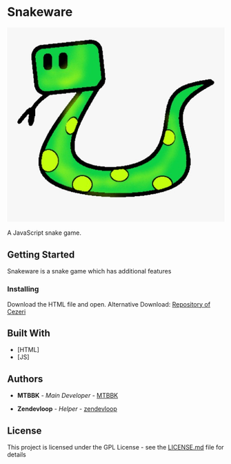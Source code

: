 # Snakeware
![Snakeware](https://github.com/CEZERI-SOFTWARE/snakeware/blob/master/snakeware.jpeg)

A JavaScript snake game.

## Getting Started
Snakeware is a snake game which has additional features


### Installing
Download the HTML file and open.
Alternative Download: [Repository of Cezeri](http://repository.cezeri.cf)

## Built With

* [HTML]
* [JS]

## Authors

* **MTBBK** - *Main Developer* - [MTBBK](https://github.com/MTBBK)

* **Zendevloop** - *Helper* - [zendevloop](https://github.com/zendevloop)

## License

This project is licensed under the GPL License - see the [LICENSE.md](LICENSE.md) file for details
